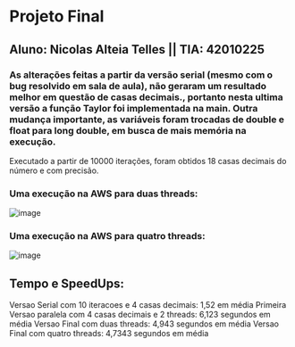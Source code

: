 

# Projeto Final

## Aluno: Nicolas Alteia Telles || TIA: 42010225

### As alterações feitas a partir da versão serial (mesmo com o bug resolvido em sala de aula), não geraram um resultado melhor em questão de casas decimais., portanto nesta ultima versão a função Taylor foi implementada na main. Outra mudança importante, as variáveis foram trocadas de double e float para long double, em busca de mais memória na execução.

Executado a partir de 10000 iterações, foram obtidos 18 casas decimais do número e com precisão.

### Uma execução na AWS para duas threads:
![image](https://github.com/NicolasMack/Computacao-Paralela/assets/127933971/0dad47a9-32cc-4918-bed2-edf1626ae37a)
### Uma execução na AWS para quatro threads:
![image](https://github.com/NicolasMack/Computacao-Paralela/assets/127933971/3668b571-d040-48ac-a80b-d3929a57408c)


## Tempo e SpeedUps:
Versao Serial com 10 iteracoes e 4 casas decimais: 1,52 em média
Primeira Versao paralela com 4 casas decimais e 2 threads: 6,123 segundos em média
Versao Final com duas threads: 4,943 segundos em média
Versao Final com quatro threads: 4,7343 segundos em média




